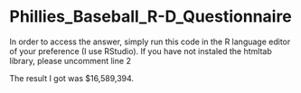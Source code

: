 # Phillies_Baseball_R-D_Questionnaire

In order to access the answer, simply run this code in the R language editor of your preference (I use RStudio).
If you have not instaled the htmltab library, please uncomment line 2

The result I got was $16,589,394.
